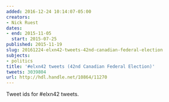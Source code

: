 ```yaml
---
added: 2016-12-24 10:14:07-05:00
creators:
- Nick Ruest
dates:
- end: 2015-11-05
  start: 2015-07-25
published: 2015-11-19
slug: 20161224-elxn42-tweets-42nd-canadian-federal-election
subjects:
- politics
title: '#elxn42 tweets (42nd Canadian Federal Election)'
tweets: 3039804
url: http://hdl.handle.net/10864/11270
---
```


Tweet ids for #elxn42 tweets.
